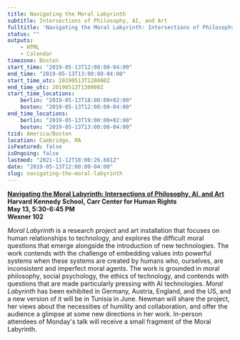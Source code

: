 ```yaml
---
title: Navigating the Moral Labyrinth
subtitle: Intersections of Philosophy, AI, and Art
fulltitle: 'Navigating the Moral Labyrinth: Intersections of Philosophy, AI, and Art'
status: ""
outputs:
    - HTML
    - Calendar
timezone: Boston
start_time: "2019-05-13T12:00:00-04:00"
end_time: "2019-05-13T13:00:00-04:00"
start_time_utc: 20190513T120000Z
end_time_utc: 20190513T130000Z
start_time_locations:
    berlin: "2019-05-13T18:00:00+02:00"
    boston: "2019-05-13T12:00:00-04:00"
end_time_locations:
    berlin: "2019-05-13T19:00:00+02:00"
    boston: "2019-05-13T13:00:00-04:00"
tzid: America/Boston
location: Cambridge, MA
isFeatured: false
isOngoing: false
lastmod: "2021-11-12T18:00:26.661Z"
date: "2019-05-13T12:00:00-04:00"
slug: navigating-the-moral-labyrinth
---
```

**[Navigating the Moral Labyrinth: Intersections of Philosophy, AI, and Art](https://carrcenter.hks.harvard.edu/event/towards-life-30-ethics-and-technology-21st-century-sarah-newman-fellow-berkman-klein?admin_panel=1&delta=0)<br />
Harvard Kennedy School, Carr Center for Human Rights<br />
May 13, 5:30-6:45 PM<br />
Wexner 102**

*Moral Labyrinth* is a research project and art installation that focuses on human relationships to technology, and explores the difficult moral questions that emerge alongside the introduction of new technologies. The work contends with the challenge of embedding values into powerful systems when these systems are created by humans who, ourselves, are inconsistent and imperfect moral agents. The work is grounded in moral philosophy, social psychology, the ethics of technology, and contends with questions that are made particularly pressing with AI technologies. *Moral Labyrinth* has been exhibited in Germany, Austria, England, and the US, and a new version of it will be in Tunisia in June. Newman will share the project, her views about the necessities of humility and collaboration, and offer the audience a glimpse at some new directions in her work. In-person attendees of Monday's talk will receive a small fragment of the Moral Labyrinth.